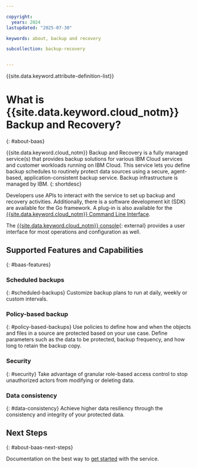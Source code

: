 ```yaml
---

copyright:
  years: 2024
lastupdated: "2025-07-30"

keywords: about, backup and recovery

subcollection: backup-recovery


---
```


{{site.data.keyword.attribute-definition-list}}

# What is {{site.data.keyword.cloud_notm}} Backup and Recovery?
{: #about-baas}

{{site.data.keyword.cloud_notm}} Backup and Recovery is a fully managed service(s) that provides backup solutions for various IBM Cloud services and customer workloads running on IBM Cloud.
This service lets you define backup schedules to routinely protect data sources using a secure, agent-based, application-consistent backup service. Backup infrastructure is managed by IBM.
{: shortdesc}

Developers use APIs to interact with the service to set up backup and recovery activities. Additionally, there is a software development kit (SDK) are available for the Go framework. A plug-in is also available for the [{{site.data.keyword.cloud_notm}} Command Line Interface](/docs/cli?topic=cli-getting-started).

The [{{site.data.keyword.cloud_notm}} console](https://cloud.ibm.com/){: external} provides a user interface for most operations and configuration as well.

## Supported Features and Capabilities
{: #baas-features}

### Scheduled backups
{: #scheduled-backups}
Customize backup plans to run at daily, weekly or custom intervals.

### Policy-based backup
{: #policy-based-backups}
Use policies to define how and when the objects and files in a source are protected based on your use case. Define parameters such as the data to be protected, backup frequency, and how long to retain the backup copy.

### Security
{: #security}
Take advantage of granular role-based access control to stop unauthorized actors from modifying or deleting data.

### Data consistency
{: #data-consistency}
Achieve higher data resiliency through the consistency and integrity of your protected data.

## Next Steps
{: #about-baas-next-steps}

Documentation on the best way to [get started](/docs/allowlist/backup-recovery?topic=backup-recovery-getting-started-backup-recovery) with the service.


